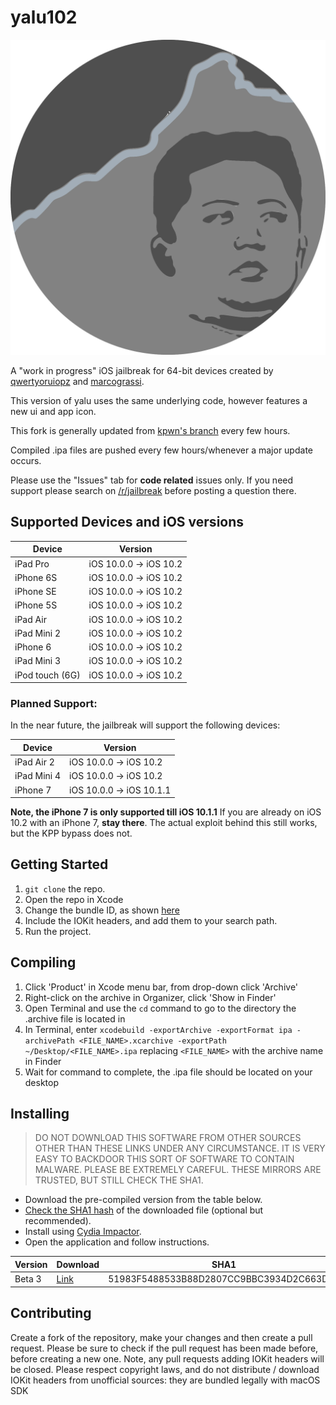 # yalu102

![Yalu logo](https://github.com/gzimbric/yalu102/blob/master/yalu102/Assets.xcassets/JailbreakIcon.imageset/JailbreakIcon60x60%403x.png)

A "work in progress" iOS jailbreak for 64-bit devices created by [qwertyoruiopz](https://twitter.com/qwertyoruiopz) and [marcograssi](marcograss).

This version of yalu uses the same underlying code, however features a new ui and app icon.

This fork is generally updated from [kpwn's branch](https://github.com/kpwn/yalu102) every few hours. 

Compiled .ipa files are pushed every few hours/whenever a major update occurs.

Please use the "Issues" tab for **code related** issues only. If you need support please search on [/r/jailbreak](https://reddit.com/r/jailbreak) before posting a question there.

## Supported Devices and iOS versions

| Device | Version | 
|---------|----------|
| iPad Pro  | iOS 10.0.0 -> iOS 10.2 |
| iPhone 6S  | iOS 10.0.0 -> iOS 10.2 |
| iPhone SE  | iOS 10.0.0 -> iOS 10.2 |
| iPhone 5S  | iOS 10.0.0 -> iOS 10.2 |
| iPad Air| iOS 10.0.0 -> iOS 10.2 |
| iPad Mini 2| iOS 10.0.0 -> iOS 10.2 |
| iPhone 6  | iOS 10.0.0 -> iOS 10.2 |
| iPad Mini 3| iOS 10.0.0 -> iOS 10.2 |
| iPod touch (6G)  | iOS 10.0.0 -> iOS 10.2 |

### Planned Support:

In the near future, the jailbreak will support the following devices:

| Device | Version | 
|---------|----------|
| iPad Air 2| iOS 10.0.0 -> iOS 10.2 |
| iPad Mini 4 | iOS 10.0.0 -> iOS 10.2 |
| iPhone 7  | iOS 10.0.0 -> iOS 10.1.1 |

**Note, the iPhone 7 is only supported till iOS 10.1.1**
If you are already on iOS 10.2 with an iPhone 7, **stay there**. The actual exploit behind this still works, but the KPP bypass does not.

## Getting Started

1. `git clone` the repo.
2. Open the repo in Xcode
3. Change the bundle ID, as shown [here](https://www.reddit.com/r/sideloaded/wiki/how-to-sideload#wiki_changing_the_bundle_identifier_and_team)
4. Include the IOKit headers, and add them to your search path.
5. Run the project.

## Compiling

1. Click 'Product' in Xcode menu bar, from drop-down click 'Archive'
2. Right-click on the archive in Organizer, click 'Show in Finder'
3. Open Terminal and use the `cd` command to go to the directory the .archive file is located in
4. In Terminal, enter `xcodebuild -exportArchive -exportFormat ipa -archivePath <FILE_NAME>.xcarchive -exportPath ~/Desktop/<FILE_NAME>.ipa` replacing `<FILE_NAME>` with the archive name in Finder
5. Wait for command to complete, the .ipa file should be located on your desktop
 

## Installing

> DO NOT DOWNLOAD THIS SOFTWARE FROM OTHER SOURCES OTHER THAN THESE LINKS UNDER ANY CIRCUMSTANCE. IT IS VERY EASY TO BACKDOOR THIS SORT OF SOFTWARE TO CONTAIN MALWARE. PLEASE BE EXTREMELY CAREFUL. THESE MIRRORS ARE TRUSTED, BUT STILL CHECK THE SHA1.

* Download the pre-compiled version from the table below.
* [Check the SHA1 hash](http://onlinemd5.com) of the downloaded file (optional but recommended).
* Install using [Cydia Impactor](http://www.cydiaimpactor.com/).
* Open the application and follow instructions.
    

| Version | Download | SHA1 |
|---------|----------|------|
| Beta 3  | [Link](https://lampserv.net/yalu.php) | 51983F5488533B88D2807CC9BBC3934D2C663D5A  |



## Contributing

Create a fork of the repository, make your changes and then create a pull request.
Please be sure to check if the pull request has been made before, before creating a new one. Note, any pull requests adding IOKit headers will be closed. Please respect copyright laws, and do not distribute / download IOKit headers from unofficial sources: they are bundled legally with macOS SDK
